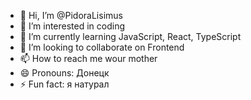 - 👋 Hi, I’m @PidoraLisimus
- 👀 I’m interested in coding
- 🌱 I’m currently learning JavaScript, React, TypeScript
- 💞️ I’m looking to collaborate on Frontend
- 📫 How to reach me wour mother
- 😄 Pronouns: Донецк
- ⚡ Fun fact: я натурал

<!---
PidoraLisimus/PidoraLisimus is a ✨ special ✨ repository because its `README.md` (this file) appears on your GitHub profile.
You can click the Preview link to take a look at your changes.
--->
